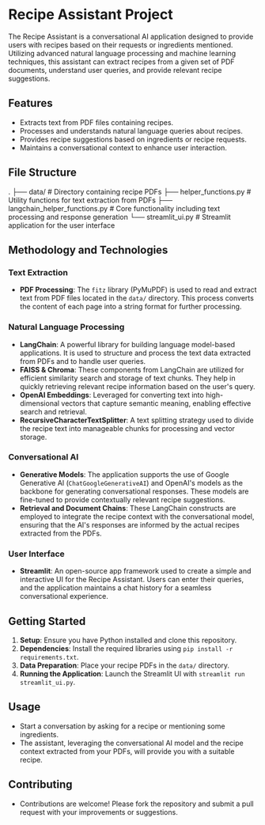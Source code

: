 # Recipe Assistant Project

The Recipe Assistant is a conversational AI application designed to provide users with recipes based on their requests or ingredients mentioned. Utilizing advanced natural language processing and machine learning techniques, this assistant can extract recipes from a given set of PDF documents, understand user queries, and provide relevant recipe suggestions.

## Features

- Extracts text from PDF files containing recipes.
- Processes and understands natural language queries about recipes.
- Provides recipe suggestions based on ingredients or recipe requests.
- Maintains a conversational context to enhance user interaction.

## File Structure

.
├── data/                   # Directory containing recipe PDFs
├── helper_functions.py     # Utility functions for text extraction from PDFs
├── langchain_helper_functions.py  # Core functionality including text processing and response generation
└── streamlit_ui.py         # Streamlit application for the user interface



## Methodology and Technologies

### Text Extraction

- **PDF Processing**: The `fitz` library (PyMuPDF) is used to read and extract text from PDF files located in the `data/` directory. This process converts the content of each page into a string format for further processing.

### Natural Language Processing

- **LangChain**: A powerful library for building language model-based applications. It is used to structure and process the text data extracted from PDFs and to handle user queries.
- **FAISS & Chroma**: These components from LangChain are utilized for efficient similarity search and storage of text chunks. They help in quickly retrieving relevant recipe information based on the user's query.
- **OpenAI Embeddings**: Leveraged for converting text into high-dimensional vectors that capture semantic meaning, enabling effective search and retrieval.
- **RecursiveCharacterTextSplitter**: A text splitting strategy used to divide the recipe text into manageable chunks for processing and vector storage.

### Conversational AI

- **Generative Models**: The application supports the use of Google Generative AI (`ChatGoogleGenerativeAI`) and OpenAI's models as the backbone for generating conversational responses. These models are fine-tuned to provide contextually relevant recipe suggestions.
- **Retrieval and Document Chains**: These LangChain constructs are employed to integrate the recipe context with the conversational model, ensuring that the AI's responses are informed by the actual recipes extracted from the PDFs.

### User Interface

- **Streamlit**: An open-source app framework used to create a simple and interactive UI for the Recipe Assistant. Users can enter their queries, and the application maintains a chat history for a seamless conversational experience.

## Getting Started

1. **Setup**: Ensure you have Python installed and clone this repository.
2. **Dependencies**: Install the required libraries using `pip install -r requirements.txt`.
3. **Data Preparation**: Place your recipe PDFs in the `data/` directory.
4. **Running the Application**: Launch the Streamlit UI with `streamlit run streamlit_ui.py`.

## Usage

- Start a conversation by asking for a recipe or mentioning some ingredients.
- The assistant, leveraging the conversational AI model and the recipe context extracted from your PDFs, will provide you with a suitable recipe.

## Contributing

- Contributions are welcome! Please fork the repository and submit a pull request with your improvements or suggestions.

